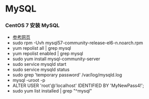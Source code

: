 # MySQL

### CentOS 7 安装 MySQL
- [参考网页](https://dev.mysql.com/doc/mysql-yum-repo-quick-guide/en/)
- sudo rpm -Uvh mysql57-community-release-el6-n.noarch.rpm
- yum repolist all | grep mysql
- yum repolist enabled | grep mysql
- sudo yum install mysql-community-server
- sudo service mysqld start
- sudo service mysqld status
- sudo grep 'temporary password' /var/log/mysqld.log
- mysql -uroot -p
- ALTER USER 'root'@'localhost' IDENTIFIED BY 'MyNewPass4!';
- sudo yum list installed | grep "^mysql"
